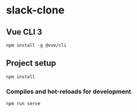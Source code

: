 # slack-clone

## Vue CLI 3
```
npm install -g @vue/cli
```

## Project setup
```
npm install
```

### Compiles and hot-reloads for development
```
npm run serve
```
